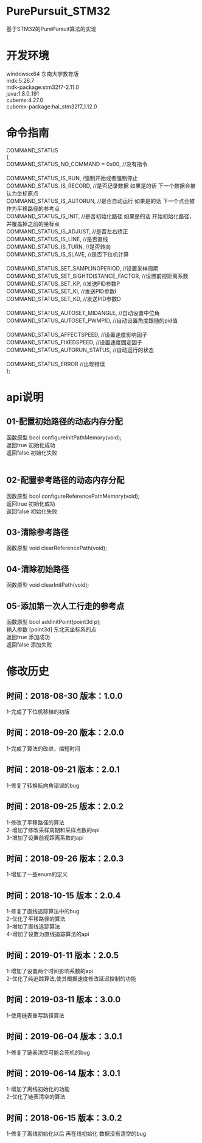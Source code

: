 # PurePursuit_STM32
基于STM32的PurePursuit算法的实现

# 开发环境
windows:x64 东南大学教育版<br>
mdk:5.26.7<br>
mdk-package:stm32f7-2.11.0<br>
java:1.8.0_191<br>
cubemx:4.27.0<br>
cubemx-package:hal_stm32f7_1.12.0<br>

# 命令指南
COMMAND_STATUS<br>
{<br>
	COMMAND_STATUS_NO_COMMAND = 0x00,		//没有指令<br><br>
	COMMAND_STATUS_IS_RUN,				/强制开始或者强制停止<br>
	COMMAND_STATUS_IS_RECORD,                   	//是否记录数据 如果是的话 下一个数据会被认为坐标原点<br>
	COMMAND_STATUS_IS_AUTORUN,                  	//是否自动运行 如果是的话 下一个点会被作为平移路径的参考点<br>
	COMMAND_STATUS_IS_INIT,                     	//是否初始化路径 如果是的话 开始初始化路径，并覆盖掉之前的坐标点<br>
	COMMAND_STATUS_IS_ADJUST,                   	//是否左右矫正<br>
	COMMAND_STATUS_IS_LINE,				//是否直线<br>
	COMMAND_STATUS_IS_TURN,				//是否转向<br>
	COMMAND_STATUS_IS_SLAVE,			//是否下位机计算<br><br>
	COMMAND_STATUS_SET_SAMPLINGPERIOD,		//设置采样周期<br>
	COMMAND_STATUS_SET_SIGHTDISTANCE_FACTOR,	//设置前视距离系数<br>
	COMMAND_STATUS_SET_KP,                     	//发送PID参数P<br>
  	COMMAND_STATUS_SET_KI,                     	//发送PID参数I<br>
  	COMMAND_STATUS_SET_KD,                     	//发送PID参数D<br><br>
	COMMAND_STATUS_AUTOSET_MIDANGLE,            	//自动设置中位角<br>
	COMMAND_STATUS_AUTOSET_PWMPID,              	//自动设置角度跟随的pid值<br><br>
	COMMAND_STATUS_AFFECTSPEED,			//设置速度影响因子<br>
	COMMAND_STATUS_FIXEDSPEED,			//设置速度固定因子<br>
	COMMAND_STATUS_AUTORUN_STATUS,              	//自动运行的状态<br><br>
	COMMAND_STATUS_ERROR              		//出现错误<br>
};


# api说明
## 01-配置初始路径的动态内存分配
函数原型 bool configureInitPathMemory(void);<br>
返回true  初始化成功<br>
返回false 初始化失败<br><br>

## 02-配置参考路径的动态内存分配
函数原型 bool configureReferencePathMemory(void);<br>
返回true  初始化成功<br>
返回false 初始化失败<br>

## 03-清除参考路径
函数原型 void clearReferencePath(void);<br>

## 04-清除初始路径
函数原型 void clearInitPath(void);<br>

## 05-添加第一次人工行走的参考点
函数原型 bool addInitPoint(point3d p);<br>
输入参数 [point3d] 东北天坐标系的点<br>
返回true  添加成功<br>
返回false 添加失败<br>

# 修改历史
## 时间：2018-08-30  版本：1.0.0
1-完成了下位机移植的初版<br>

## 时间：2018-09-20  版本：2.0.0
1-完成了算法的改进，缩短时间<br>

## 时间：2018-09-21  版本：2.0.1
1-修复了转换航向角错误的bug<br>

## 时间：2018-09-25  版本：2.0.2
1-修改了平移路径的算法<br>
2-增加了修改采样周期和采样点数的api<br>
3-增加了设置前视距离系数的api<br>

## 时间：2018-09-26  版本：2.0.3
1-增加了一些enum的定义<br>

## 时间：2018-10-15  版本：2.0.4
1-修复了直线追踪算法中的bug<br>
2-优化了平移路径的算法<br>
3-增加了直线追踪算法<br>
4-增加了设置为直线追踪算法的api<br>

## 时间：2019-01-11  版本：2.0.5
1-增加了设置两个时间影响系数的api<br>
2-优化了纯追踪算法,使其根据速度修改延迟控制的功能<br>

## 时间：2019-03-11  版本：3.0.0
1-使用链表重写路径算法<br>

## 时间：2019-06-04  版本：3.0.1
1-修复了链表清空可能会死机的bug<br>

## 时间：2019-06-14  版本：3.0.1
1-增加了离线初始化的功能<br>
2-优化了链表清空的算法<br>

## 时间：2018-06-15  版本：3.0.2
1-修复了离线初始化以后 再在线初始化 数据没有清空的bug<br>
